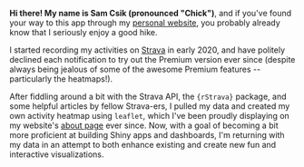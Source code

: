 **Hi there! My name is Sam Csik (pronounced "Chick")**, and if you've found your way to this app through my [personal website](https://samanthacsik.github.io/), you probably already know that I seriously enjoy a good hike. 

I started recording my activities on [Strava](https://www.strava.com/) in early 2020, and have politely declined each notification to try out the Premium version ever since (despite always being jealous of some of the awesome Premium features -- particularly the heatmaps!).

After fiddling around a bit with the Strava API, the `{rStrava}` package, and some helpful articles by fellow Strava-ers, I pulled my data and created my own activity heatmap using `leaflet`, which I've been proudly displaying on my website's [about page](https://samanthacsik.github.io/about.html) ever since. Now, with a goal of becoming a bit more proficient at building Shiny apps and dashboards, I'm returning with my data in an attempt to both enhance existing and create new fun and interactive visualizations.
